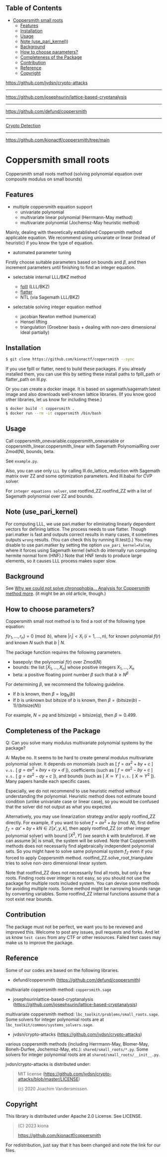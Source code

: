 ## Table of Contents

- [Coppersmith small roots](#coppersmith\small\roots)
  - [Features](#Features)
  - [Installation](#Installation)
  - [Usage](#Usage)
  - [Note (use_pari_kernel)](#Note\(use_pari_kernel))
  - [Background](#Background)
  - [How to choose parameters?](#How\to\choose\parameters?)
  - [Completeness of the Package](#Completeness\of\the\Package)
  - [Contribution](#Contribution)
  - [Reference](#Reference)
  - [Copyright](#Copyright)

https://github.com/jvdsn/crypto-attacks
___
https://github.com/josephsurin/lattice-based-cryptanalysis
___
https://github.com/defund/coppersmith
___

[Crypto Detection](https://github.com/kionactf/crypto-detection)

---

https://github.com/kionactf/coppersmith/tree/main



# Coppersmith small roots

Coppersmith small roots method (solving polynomial equation over composite modulus on small bounds)

## Features

- multiple coppersmith equation support
  - univariate polynomial
  - multivariate linear polynomial (Herrmann-May method)
  - multivariate polynomial (Jochemsz-May heuristic method)

Mainly, dealing with theoretically established Coppersmith method applicable equation. We recommend using univariate or linear (instead of heuristic) if you know the type of equation.

- automated parameter tuning

Firstly choose suitable parameters based on bounds and $\beta$, and then increment parameters until finishing to find an integer equation.

- selectable internal LLL/BKZ method
  - [fplll](https://github.com/fplll/fplll) (LLL/BKZ)
  - [flatter](https://github.com/keeganryan/flatter/)
  - NTL (via Sagemath LLL/BKZ)

- selectable solving integer equation method
  - jacobian Newton method (numerical)
  - Hensel lifting
  - triangulation (Groebner basis + dealing with non-zero dimensional ideal partially)

## Installation

```bash
$ git clone https://github.com/kionactf/coppersmith --sync
```

If you use fplll or flatter, need to build these packages. if you already installed them, you can use this by setting these install paths to fplll_path or flatter_path on lll.py.

Or you can create a docker image. It is based on sagemath/sagemath:latest image and also downloads well-known lattice libraries. (If you know good other libraries, let us know for including these.)

```bash
$ docker build -t coppersmith .
$ docker run --rm -it coppersmith /bin/bash
```

## Usage

Call coppersmith_onevariable.coppersmith_onevariable or coppersmith_linear.coppersmith_linear with Sagemath PolynomialRing over Zmod(N), bounds, beta.

See `example.py`.

Also, you can use only `LLL `by calling lll.do_lattice_reduction with Sagemath matrix over ZZ and some optimization parameters. And lll.babai for CVP solver.

For `integer equations solver`, use rootfind_ZZ.rootfind_ZZ with a list of Sagemath polynomial over ZZ and bounds.

## Note (use_pari_kernel)

For computing LLL, we use pari.matker for eliminating linearly dependent vectors for defining lattice. The process needs to use flatter. Though pari.matker is fast and outputs correct results in many cases, it sometimes outputs `wrong` results. (You can check this by running lll.test().) You may disable to use pari.matker by setting the option `use_pari_kernel=False`, where it forces using Sagemath kernel (which do internally run computing hermite normal form (HNF).) Note that HNF tends to produce large elements, so it causes LLL process makes super slow.

## Background

See [Why we could not solve chronophobia… Analysis for Coppersmith method more](https://hackmd.io/@kiona/rywwKMYjj). (it might be an old article, though.)

## How to choose parameters?
Coppersmith small root method is to find a root of the following type equation:

$f(r_1,\ldots,r_n)=0 \pmod{b}$, where $| r_i | < X_i\ (i=1,\ldots,n)$,
for known polynomial $f(r)$ and known $N$ such that $b\ |\ N$.

The package function requires the following parameters.

- basepoly: the polynomial $f(r)$ over Zmod($N$)
- bounds: the list $[X_1,\ldots,X_n]$ whose positive integers $X_1,\ldots,X_n$
- beta: a positive floating point number $\beta$ such that $b \ge N^\beta$

For determining $\beta$, we recommend the following guideline.

- If $b$ is known, then $\beta=\log_{N}(b)$
- If $b$ is unknown but bitsize of $b$ is known, then $\beta=(\text{bitsize}(b)-1)/(\text{bitsize}(N))$

For example, $N=pq$ and $\text{bitsize}(p)=\text{bitsize}(q)$, then $\beta\simeq 0.499$.

## Completeness of the Package

Q: Can you solve many modulus multivariate polynomial systems by the package?

A: Maybe no. It seems to be hard to create general modulus multivariate polynomial solver. It depends on monomials (such as \[ $f=ax^2 + by + c$ \] `v.s.` \[ $g=ax^2 + bxy + cy + d$ \]), coefficients (such as \[ $f=ax^2-by+c$ \] `v.s.` \[ $g=ax^2-ay+c$ \]), and bounds (such as \[ $X \simeq Y$ \] `v.s.` \[ $X \simeq Y^2$ \]). Many papers handle each specific cases.

Especially, we do not recommend to use heuristic method without understanding the polynomial. Heuristic method does not estimate bound condition (unlike univariate case or linear case), so you would be confused that the solver did not output as what you expected.

Alternatively, you may use linearization strategy and/or apply rootfind_ZZ directly. For example, if you want to solve $f=ax^2+by \pmod{N}$, first define ${f_\mathbb{Z}}=ax'+by+kN \in \mathbb{Z}[x',y,k]$, then apply rootfind_ZZ (or other integer polynomial solver) with bound $[X^2, Y]$ (we search $k$ with bruteforce). If we can assume $|k|$ is small, the system will be solved. Note that Coppersmith methods does not necessarily find algebraically independent polynomial sets. So you might have to solve same polynomial system $f_\mathbb{Z}$ even if you forced to apply Coppersmith method. rootfind_ZZ.solve_root_triangulate tries to solve non-zero dimensional linear system.

Note that rootfind_ZZ does not necessarily find all roots, but only a few roots. Finding roots over integer is not easy, so you should not use the package for multiple roots included system. You can devise some methods for avoiding multiple roots. Some method might be narrowing bounds range by converting variables. Some rootfind_ZZ internal functions assume that a root exist near bounds.

## Contribution

The package must not be perfect, we want you to be reviewed and improved this. Welcome to post any issues, pull requests and forks. And let us know `test cases` from any CTF or other resources. Failed test cases may make us to improve the package.

## Reference

Some of our codes are based on the following libraries.

- defund/coppersmith (https://github.com/defund/coppersmith)

multivariate coppersmith method: `coppersmith.sage`

- josephsurinlattice-based-cryptanalysis (https://github.com/josephsurin/lattice-based-cryptanalysis)

multivariate coppersmith method: `lbc_toolkit/problems/small_roots.sage`. Some solvers for integer polynomial roots are at `lbc_toolkit/common/systems_solvers.sage`.

- jvdsn/crypto-attacks (https://github.com/jvdsn/crypto-attacks)

various coppersmith methods (including Herrmann-May, Blomer-May, Boneh-Durfee, Jochemsz-May, etc.): `shared/small_roots/*.py`. Some solvers for integer polynomial roots are at `shared/small_roots/__init__.py`.

jvdsn/crypto-attacks is distributed under:

>MIT license (https://github.com/jvdsn/crypto-attacks/blob/master/LICENSE)
>
>(c) 2020 Joachim Vandersmissen.

## Copyright

This library is distributed under Apache 2.0 License. See LICENSE.

>(C) 2023 kiona
>
>https://github.com/kionactf/coppersmith

For redistribution, just say that it has been changed and note the link for our files.